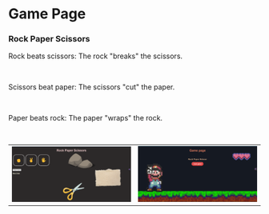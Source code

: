 # Game Page
<h3>Rock Paper Scissors</h3>
<p>Rock beats scissors: The rock "breaks" the scissors.</p><br>
<p>Scissors beat paper:  The scissors "cut" the paper.</p><br>
<p>Paper beats rock: The paper "wraps" the rock.</p><br>
<table>
  <tr>
    <td align="center"><img src="gamepage.png" alt="Game Page"></td>
    <td align="center"><img src="homepage.png" alt="Homepage"></td>
  </tr>
</table>
